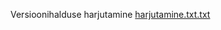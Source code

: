 Versioonihalduse harjutamine
[harjutamine.txt.txt](https://github.com/KevinKallo/Harjutamine/files/7120700/harjutamine.txt.txt)

